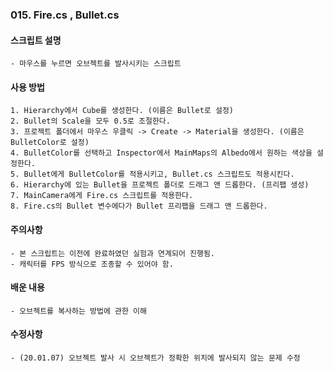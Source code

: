 ### 015. Fire.cs , Bullet.cs

#### 스크립트 설명 
	- 마우스를 누르면 오브젝트를 발사시키는 스크립트


#### 사용 방법 
	1. Hierarchy에서 Cube를 생성한다. (이름은 Bullet로 설정)
	2. Bullet의 Scale을 모두 0.5로 조절한다.
	3. 프로젝트 폴더에서 마우스 우클릭 -> Create -> Material을 생성한다. (이름은 BulletColor로 설정)
	4. BulletColor를 선택하고 Inspector에서 MainMaps의 Albedo에서 원하는 색상을 설정한다.
	5. Bullet에게 BulletColor를 적용시키고, Bullet.cs 스크립트도 적용시킨다.
	6. Hierarchy에 있는 Bullet을 프로젝트 폴더로 드래그 앤 드롭한다. (프리팹 생성)
	7. MainCamera에게 Fire.cs 스크립트를 적용한다.
	8. Fire.cs의 Bullet 변수에다가 Bullet 프리팹을 드래그 앤 드롭한다.

#### 주의사항 
	- 본 스크립트는 이전에 완료하였던 실험과 연계되어 진행됨.
	- 캐릭터를 FPS 방식으로 조종할 수 있어야 함. 


#### 배운 내용
	- 오브젝트를 복사하는 방법에 관한 이해


#### 수정사항 
 	- (20.01.07) 오브젝트 발사 시 오브젝트가 정확한 위치에 발사되지 않는 문제 수정